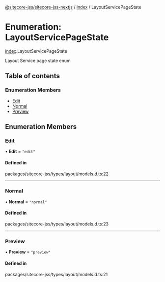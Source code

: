 [@sitecore-jss/sitecore-jss-nextjs](../README.md) / [index](../modules/index.md) / LayoutServicePageState

# Enumeration: LayoutServicePageState

[index](../modules/index.md).LayoutServicePageState

Layout Service page state enum

## Table of contents

### Enumeration Members

- [Edit](index.LayoutServicePageState.md#edit)
- [Normal](index.LayoutServicePageState.md#normal)
- [Preview](index.LayoutServicePageState.md#preview)

## Enumeration Members

### Edit

• **Edit** = ``"edit"``

#### Defined in

packages/sitecore-jss/types/layout/models.d.ts:22

___

### Normal

• **Normal** = ``"normal"``

#### Defined in

packages/sitecore-jss/types/layout/models.d.ts:23

___

### Preview

• **Preview** = ``"preview"``

#### Defined in

packages/sitecore-jss/types/layout/models.d.ts:21
